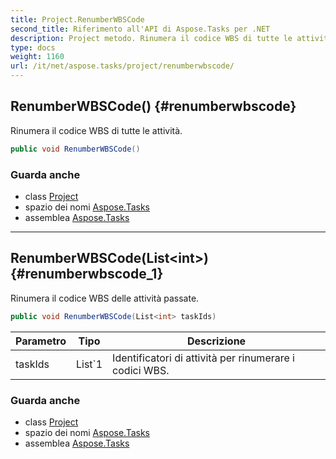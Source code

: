 ```yaml
---
title: Project.RenumberWBSCode
second_title: Riferimento all'API di Aspose.Tasks per .NET
description: Project metodo. Rinumera il codice WBS di tutte le attività.
type: docs
weight: 1160
url: /it/net/aspose.tasks/project/renumberwbscode/
---
```

## RenumberWBSCode() {#renumberwbscode}

Rinumera il codice WBS di tutte le attività.

```csharp
public void RenumberWBSCode()
```

### Guarda anche

* class [Project](../)
* spazio dei nomi [Aspose.Tasks](../../project/)
* assemblea [Aspose.Tasks](../../../)

---

## RenumberWBSCode(List&lt;int&gt;) {#renumberwbscode_1}

Rinumera il codice WBS delle attività passate.

```csharp
public void RenumberWBSCode(List<int> taskIds)
```

| Parametro | Tipo | Descrizione |
| --- | --- | --- |
| taskIds | List`1 | Identificatori di attività per rinumerare i codici WBS. |

### Guarda anche

* class [Project](../)
* spazio dei nomi [Aspose.Tasks](../../project/)
* assemblea [Aspose.Tasks](../../../)


